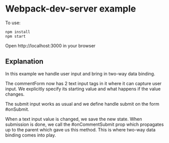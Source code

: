 # Webpack-dev-server example

To use:
```
npm install
npm start
```

Open http://localhost:3000 in your browser

## Explanation

In this example we handle user input and bring in two-way data binding.

The commentForm now has 2 text input tags in it where it can capture user input. We explicitly specify its starting value and what happens if the value changes.

The submit input works as usual and we define handle submit on the form #onSubmit.

When a text input value is changed, we save the new state. When submission is done, we call the #onCommentSubmit prop which propagates up to the parent which gave us this method. This is where two-way data binding comes into play.
